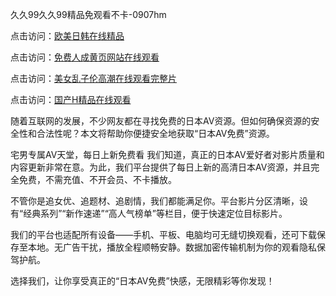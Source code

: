 久久99久久99精品免观看不卡-0907hm

点击访问：<a href="https://heiliaowt0d7p.pages.dev">欧美日韩在线精品</a>

点击访问：<a href="https://heiliaoow5kzm.pages.dev">免费人成黄页网站在线观看</a>

点击访问：<a href="https://heiliaoxwd5i8.pages.dev">美女乱子伦高潮在线观看完整片</a>

点击访问：<a href="https://heiliaowzu4ur.pages.dev">国产H精品在线观看</a>

随着互联网的发展，不少网友都在寻找免费的日本AV资源。但如何确保资源的安全性和合法性呢？本文将帮助你便捷安全地获取“日本AV免费”资源。

宅男专属AV天堂，每日上新免费看
我们知道，真正的日本AV爱好者对影片质量和内容更新非常在意。为此，我们平台提供了每日上新的高清日本AV资源，并且完全免费，不需充值、不开会员、不卡播放。

不管你是追女优、追题材、追剧情，我们都能满足你。平台影片分区清晰，设有“经典系列”“新作速递”“高人气榜单”等栏目，便于快速定位目标影片。

我们的平台也适配所有设备——手机、平板、电脑均可无缝切换观看，还可下载保存至本地。无广告干扰，播放全程顺畅安静。数据加密传输机制为你的观看隐私保驾护航。

选择我们，让你享受真正的“日本AV免费”快感，无限精彩等你发现！

<span style="display:none;">[Canonical link](https://github.com/hh54053/87406 ）</span>
